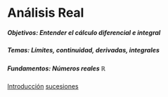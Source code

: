 # Análisis Real

##### Objetivos: Entender el cálculo diferencial e integral
##### Temas: Límites, continuidad, derivadas, integrales
##### Fundamentos: Números reales $\mathbb{R}$

[Introducción](./intro.md)
[sucesiones](./intro.md)